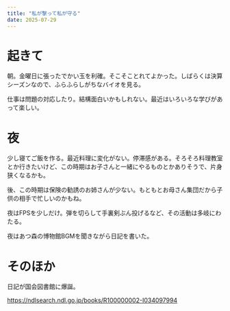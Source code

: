 ```yaml
---
title: "私が撃って私が守る"
date: 2025-07-29
---
```


# 起きて
朝。金曜日に張ったでかい玉を利確。そこそことれてよかった。しばらくは決算シーズンなので、ふらふらしがちなバイオを見る。

仕事は問題の対応したり。結構面白いかもしれない。最近はいろいろな学びがあって楽しい。

# 夜
少し寝てご飯を作る。最近料理に変化がない。停滞感がある。そろそろ料理教室とか行きたいけど、この時期はお子さんと一緒にやるものとかありそうで、片身狭くなるかも。

後、この時期は保険の勧誘のお姉さんが少ない。もともとお母さん集団だから子供の相手で忙しいのかもね。

夜はFPSを少しだけ。弾を切らして手裏剣ぶん投げるなど、その活動は多岐にわたる。

夜はあつ森の博物館BGMを聞きながら日記を書いた。

# そのほか
日記が国会図書館に爆誕。

https://ndlsearch.ndl.go.jp/books/R100000002-I034097994